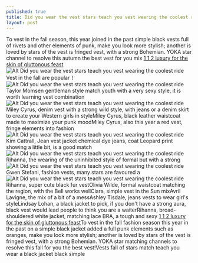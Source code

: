 ```yaml
---
published: true
title: Did you wear the vest stars teach you vest wearing the coolest ride
layout: post
---
```

To vest in the fall season, this year joined in the past simple black vests full of rivets and other elements of punk, make you look more stylish; another is loved by stars of the vest is fringed vest, with a strong Bohemian. YOKA star channel to resolve this autumn the best vest for you mix [1 1 2 luxury for the skin of gluttonous feast](http://moschino2.jimdo.com/2016/02/14/1-1-2-luxury-for-the-skin-of-gluttonous-feast/)![Alt Did you wear the vest stars teach you vest wearing the coolest ride](https://c2.staticflickr.com/2/1648/25925352794_bff21d1145_z.jpg)Vest in the fall are popular！![Alt Did you wear the vest stars teach you vest wearing the coolest ride](https://c2.staticflickr.com/2/1515/25925361064_7e91d440f4_z.jpg)Taylor Momsen gentleman style match youth with a very sexy style, it is worth learning vest combination![Alt Did you wear the vest stars teach you vest wearing the coolest ride](https://c2.staticflickr.com/2/1603/25925369594_4df3fc24c2_z.jpg)Miley Cyrus, denim vest with a strong wild style, with jeans or a denim skirt to create your Western girls in styleMiley Cyrus, black leather waistcoat made to maximize your punk moodMiley Cyrus, also this year a red vest, fringe elements into fashion![Alt Did you wear the vest stars teach you vest wearing the coolest ride](https://c2.staticflickr.com/2/1659/26464284981_3c775c8cb0_z.jpg)Kim Cattrall, Jean vest jacket chemical dye jeans, coat Leopard print showing a little bit, is a good match![Alt Did you wear the vest stars teach you vest wearing the coolest ride](https://c2.staticflickr.com/2/1501/26438030572_951252a78f_z.jpg)Rihanna, the wearing of the uninhibited style of formal but with a strong![Alt Did you wear the vest stars teach you vest wearing the coolest ride](https://c2.staticflickr.com/2/1698/26530373645_aa3fd4b558_z.jpg)Gwen Stefani, fashion vests, many stars are favoured a![Alt Did you wear the vest stars teach you vest wearing the coolest ride](https://c2.staticflickr.com/2/1542/26464307541_bfbcf11e03_z.jpg)Rihanna, super cute black fur vestOlivia Wilde, formal waistcoat matching the region, with the Bell works wellCiara, simple vest in the Sun mixAvril Lavigne, the mix of a bit of a messAshley Tisdale, jeans vests to wear girl\'s styleLindsay Lohan, a black jacket to pick, if you don\'t have a strong aura, black vest would lead people to think you are a waiterRihanna, broad-shouldered white jacket, matching lace BRA, a tough and sexy [1 1 2 luxury for the skin of gluttonous feast](http://moschino2.jimdo.com/2016/02/14/1-1-2-luxury-for-the-skin-of-gluttonous-feast/)To vest in the fall fashion season this year in the past on a simple black jacket added a full punk elements such as oranges, make you look more stylish; another is loved by stars of the vest is fringed vest, with a strong Bohemian. YOKA star matching channels to resolve this fall for you the best vest!Vests fall of stars match teach you wear a black jacket black simple